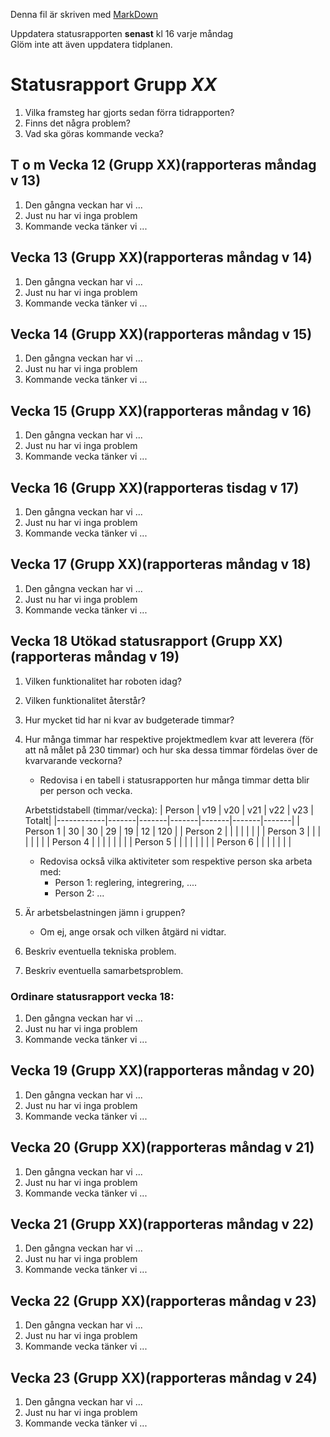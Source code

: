 Denna fil är skriven med [MarkDown](https://www.markdownguide.org/basic-syntax/)

Uppdatera statusrapporten **senast** kl 16 varje måndag  
Glöm inte att även uppdatera tidplanen.

# Statusrapport Grupp *XX*

1. Vilka framsteg har gjorts sedan förra tidrapporten?
2. Finns det några problem?
3. Vad ska göras kommande vecka?

## T o m Vecka 12 (Grupp XX)(rapporteras måndag v 13)
1. Den gångna veckan har vi ...
2. Just nu har vi inga problem
3. Kommande vecka tänker vi ...

## Vecka 13 (Grupp XX)(rapporteras måndag v 14)
1. Den gångna veckan har vi ...
2. Just nu har vi inga problem
3. Kommande vecka tänker vi ...

## Vecka 14 (Grupp XX)(rapporteras måndag v 15)
1. Den gångna veckan har vi ...
2. Just nu har vi inga problem
3. Kommande vecka tänker vi ...

## Vecka 15 (Grupp XX)(rapporteras måndag v 16)
1. Den gångna veckan har vi ...
2. Just nu har vi inga problem
3. Kommande vecka tänker vi ...

## Vecka 16 (Grupp XX)(rapporteras tisdag v 17)
1. Den gångna veckan har vi ...
2. Just nu har vi inga problem
3. Kommande vecka tänker vi ...

## Vecka 17 (Grupp XX)(rapporteras måndag v 18)
1. Den gångna veckan har vi ...
2. Just nu har vi inga problem
3. Kommande vecka tänker vi ...

## Vecka 18 Utökad statusrapport (Grupp XX)(rapporteras måndag v 19)

1. Vilken funktionalitet har roboten idag?
2. Vilken funktionalitet återstår?
3. Hur mycket tid har ni kvar av budgeterade timmar?
4. Hur många timmar har respektive projektmedlem kvar att leverera (för att nå målet på 230 timmar) och hur ska dessa timmar fördelas över de kvarvarande veckorna? 
    - Redovisa i en tabell i statusrapporten hur många timmar detta blir per person och vecka. 
    
    Arbetstidstabell (timmar/vecka): 
    | Person     | v19   | v20   | v21   | v22   | v23   | Totalt| 
    |------------|-------|-------|-------|-------|-------|-------|
    | Person 1   | 30    | 30    | 29    | 19    | 12    | 120   |
    | Person 2   |       |       |       |       |       |       |
    | Person 3   |       |       |       |       |       |       |
    | Person 4   |       |       |       |       |       |       |
    | Person 5   |       |       |       |       |       |       |
    | Person 6   |       |       |       |       |       |       |
    
    - Redovisa också vilka aktiviteter som respektive person ska arbeta med:
        - Person 1: reglering, integrering, ....
        - Person 2: ...

5.  Är arbetsbelastningen jämn i gruppen? 
    - Om ej, ange orsak och vilken åtgärd ni vidtar.

6. Beskriv eventuella tekniska problem.
7. Beskriv eventuella samarbetsproblem.

### Ordinare statusrapport vecka 18:
1. Den gångna veckan har vi ...
2. Just nu har vi inga problem
3. Kommande vecka tänker vi ...

## Vecka 19 (Grupp XX)(rapporteras måndag v 20)
1. Den gångna veckan har vi ...
2. Just nu har vi inga problem
3. Kommande vecka tänker vi ...

## Vecka 20 (Grupp XX)(rapporteras måndag v 21)
1. Den gångna veckan har vi ...
2. Just nu har vi inga problem
3. Kommande vecka tänker vi ...

## Vecka 21 (Grupp XX)(rapporteras måndag v 22)
1. Den gångna veckan har vi ...
2. Just nu har vi inga problem
3. Kommande vecka tänker vi ...

## Vecka 22 (Grupp XX)(rapporteras måndag v 23)
1. Den gångna veckan har vi ...
2. Just nu har vi inga problem
3. Kommande vecka tänker vi ...

## Vecka 23 (Grupp XX)(rapporteras måndag v 24)
1. Den gångna veckan har vi ...
2. Just nu har vi inga problem
3. Kommande vecka tänker vi ...
